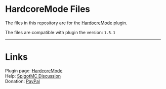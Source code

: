 # HardcoreMode Files
The files in this repository are for the [HardocreMode](https://www.spigotmc.org/resources/hardcoremode-temporary-bans-after-death-%E2%9D%A4%EF%B8%8F-1-14-x-1-19-x.104642/) plugin.

The files are compatible with plugin the version: <code>1.5.1</code>

___

# Links
Plugin page: [HardcoreMode](https://www.spigotmc.org/resources/hardcoremode-temporary-bans-after-death-%E2%9D%A4%EF%B8%8F-1-14-x-1-19-x.104642/)  
Help: [SpigotMC Discussion](https://www.spigotmc.org/threads/hardcoremode-temporary-bans-after-death-%E2%9D%A4%EF%B8%8F-1-14-x-1-19-x.569872/)  
Donation: [PayPal](https://www.paypal.me/oliosdonate)
